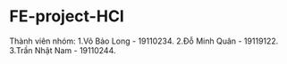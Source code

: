 # FE-project-HCI

Thành viên nhóm:
1.Võ Bảo Long - 19110234.
2.Đỗ Minh Quân - 19119122.
3.Trần Nhật Nam - 19110244.
